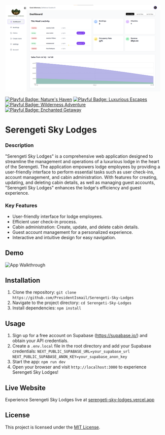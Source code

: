 <p align="center">
  <img src="public/dashboard.png" alt="Serengeti Sky Lodges" width="800">
</p> 
  
 

[![Playful Badge: Nature's Haven](https://img.shields.io/badge/%F0%9F%8C%B3-Nature's%20Haven-green)](https://serengeti-sky-lodges.vercel.app)
[![Playful Badge: Luxurious Escapes](https://img.shields.io/badge/%F0%9F%8C%85-Luxurious%20Escapes-blue)](https://serengeti-sky-lodges.vercel.app)
[![Playful Badge: Wilderness Adventure](https://img.shields.io/badge/%F0%9F%8C%B0-Wilderness%20Adventure-orange)](https://serengeti-sky-lodges.vercel.app)
[![Playful Badge: Enchanted Getaway](https://img.shields.io/badge/%F0%9F%8D%83-Enchanted%20Getaway-yellow)](https://serengeti-sky-lodges.vercel.app)


# Serengeti Sky Lodges
### Description

"Serengeti Sky Lodges" is a comprehensive web application designed to streamline the management and operations of a luxurious lodge in the heart of the Serengeti. The application empowers lodge employees by providing a user-friendly interface to perform essential tasks such as user check-ins, account management, and cabin administration. With features for creating, updating, and deleting cabin details, as well as managing guest accounts, "Serengeti Sky Lodges" enhances the lodge's efficiency and guest experience.

### Key Features

- User-friendly interface for lodge employees.
- Efficient user check-in process.
- Cabin administration: Create, update, and delete cabin details.
- Guest account management for a personalized experience.
- Interactive and intuitive design for easy navigation.


## Demo

![App Walkthrough](public/app-walkthrough.gif)

## Installation

1. Clone the repository: `git clone https://github.com/PresidentIsmail/Serengeti-Sky-Lodges`
2. Navigate to the project directory: `cd Serengeti-Sky-Lodges`
3. Install dependencies: `npm install`


## Usage

1. Sign up for a free account on Supabase (https://supabase.io/) and obtain your API credentials.
2. Create a `.env.local` file in the root directory and add your Supabase credentials:
`NEXT_PUBLIC_SUPABASE_URL=your_supabase_url
NEXT_PUBLIC_SUPABASE_ANON_KEY=your_supabase_anon_key
`
3. Start the app: `npm run dev`
4. Open your browser and visit `http://localhost:3000` to experience Serengeti Sky Lodges!

## Live Website

Experience Serengeti Sky Lodges live at [serengeti-sky-lodges.vercel.app](https://serengeti-sky-lodges.vercel.app)

## License

This project is licensed under the [MIT License](LICENSE).
